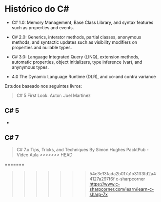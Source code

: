 # Histórico do C#

* C# 1.0: Memory Management, Base Class Library, and syntax features such as properties and events.

* C# 2.0: Generics, interator methods, partial classes, anonymous methods, and syntactic updates such as visibility modifiers on properties and nullable types.

* C# 3.0: Language Integrated Query (LINQ), extension methods, automatic properties, object initializers, type inference (var), and anynymous types.

* 4.0 The Dynamic Language Runtime (DLR), and co-and contra variance


Estudos baseado nos seguintes livros:

>C# 5 First Look. Autor: Joel Martinez

## C# 5

* 


## C# 7
>C# 7.x Tips, Tricks, and Techniques By Simon Hughes PacktPub - Video Aula
<<<<<<< HEAD

=======
>>>>>>> 54e3e13fada2b017a1b31ff3fd2a44127a297f6f
>c-sharpcorner https://www.c-sharpcorner.com/learn/learn-c-sharp-7x